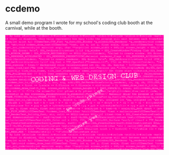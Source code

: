 # ccdemo

A small demo program I wrote for my school's coding club booth at the carnival, while at the booth.

![image](ccdemo.png)
